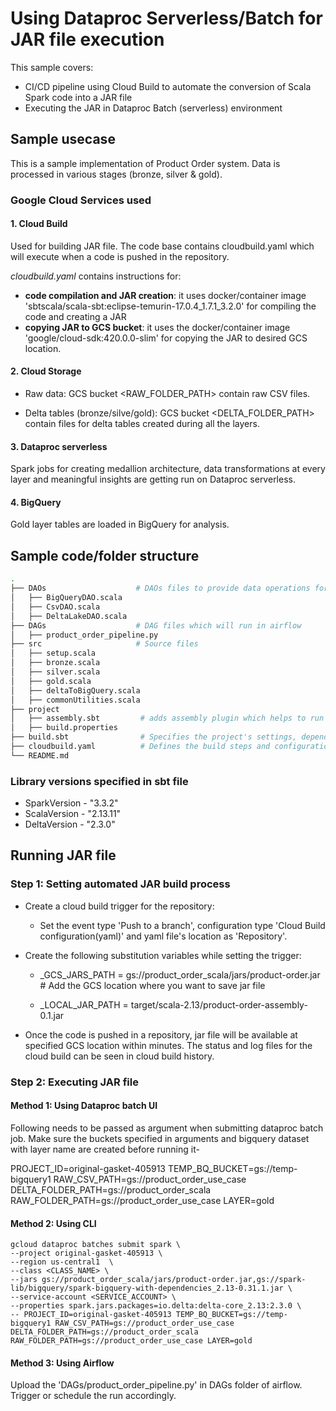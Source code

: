 # Using Dataproc Serverless/Batch for JAR file execution
This sample covers:
* CI/CD pipeline using Cloud Build to automate the conversion of Scala Spark code into a JAR file
* Executing the JAR in Dataproc Batch (serverless) environment

## Sample usecase
This is a sample implementation of Product Order system. Data is processed in various stages (bronze, silver & gold).

### Google Cloud Services used

#### 1. Cloud Build

Used for building JAR file. The code base contains cloudbuild.yaml which will execute when a code is pushed in the repository. 

*cloudbuild.yaml* contains instructions for:
* **code compilation and JAR creation**: it uses docker/container image 'sbtscala/scala-sbt:eclipse-temurin-17.0.4_1.7.1_3.2.0' for compiling the code and creating a JAR
* **copying JAR to GCS bucket**: it uses the docker/container image 'google/cloud-sdk:420.0.0-slim' for copying the JAR to desired GCS location.


#### 2. Cloud Storage

* Raw data: GCS bucket <RAW_FOLDER_PATH> contain raw CSV files.

* Delta tables (bronze/silve/gold): GCS bucket <DELTA_FOLDER_PATH> contain files for delta tables created during all the layers.

#### 3. Dataproc serverless
Spark jobs for creating medallion architecture, data transformations at every layer and meaningful insights are getting run on Dataproc serverless.

#### 4. BigQuery

Gold layer tables are loaded in BigQuery for analysis. 


## Sample code/folder structure

```bash
.
├── DAOs                    # DAOs files to provide data operations for different formats
│   ├── BigQueryDAO.scala
│   ├── CsvDAO.scala 
│   ├── DeltaLakeDAO.scala 
├── DAGs                    # DAG files which will run in airflow
│   ├── product_order_pipeline.py 
├── src                     # Source files
│   ├── setup.scala
│   ├── bronze.scala 
│   ├── silver.scala 
│   ├── gold.scala
│   ├── deltaToBigQuery.scala 
│   ├── commonUtilities.scala  
├── project 
│   ├── assembly.sbt         # adds assembly plugin which helps to run the command 'sbt assembly'
│   ├── build.properties         
├── build.sbt                # Specifies the project's settings, dependencies and other build related configurations
├── cloudbuild.yaml          # Defines the build steps and configurations for CI/CD pipeline
└── README.md
```


### Library versions specified in sbt file

* SparkVersion - "3.3.2"
* ScalaVersion - "2.13.11"
* DeltaVersion - "2.3.0"


## Running JAR file

### Step 1: Setting automated JAR build process
* Create a cloud build trigger for the repository:
    - Set the event type 'Push to a branch', configuration type 'Cloud Build configuration(yaml)' and yaml file's location as 'Repository'.

* Create the following substitution variables while setting the trigger:

  * _GCS_JARS_PATH = gs://product_order_scala/jars/product-order.jar    # Add the GCS location where you want to save jar file

  * _LOCAL_JAR_PATH = target/scala-2.13/product-order-assembly-0.1.jar   

* Once the code is pushed in a repository, jar file will be available at specified GCS location within minutes. The status and log files for the cloud build can be seen in cloud build history.
 
### Step 2: Executing JAR file

#### Method 1: Using Dataproc batch UI

Following needs to be passed as argument when submitting dataproc batch job. Make sure the buckets specified in arguments and bigquery dataset with layer name are created before running it- 

PROJECT_ID=original-gasket-405913
TEMP_BQ_BUCKET=gs://temp-bigquery1
RAW_CSV_PATH=gs://product_order_use_case
DELTA_FOLDER_PATH=gs://product_order_scala
RAW_FOLDER_PATH=gs://product_order_use_case
LAYER=gold


#### Method 2: Using CLI

```
gcloud dataproc batches submit spark \
--project original-gasket-405913 \
--region us-central1  \
--class <CLASS_NAME> \
--jars gs://product_order_scala/jars/product-order.jar,gs://spark-lib/bigquery/spark-bigquery-with-dependencies_2.13-0.31.1.jar \
--service-account <SERVICE_ACCOUNT> \
--properties spark.jars.packages=io.delta:delta-core_2.13:2.3.0 \
-- PROJECT_ID=original-gasket-405913 TEMP_BQ_BUCKET=gs://temp-bigquery1 RAW_CSV_PATH=gs://product_order_use_case DELTA_FOLDER_PATH=gs://product_order_scala RAW_FOLDER_PATH=gs://product_order_use_case LAYER=gold
```

#### Method 3: Using Airflow
 
 Upload the 'DAGs/product_order_pipeline.py' in DAGs folder of airflow. Trigger or schedule the run accordingly.


 